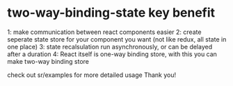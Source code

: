 # two-way-binding-state key benefit
1: make communication between react components easier
2: create seperate state store for your component you want (not like redux, all state in one place)
3: state recalsulation run asynchronously, or can be delayed after a duration
4: React itself is one-way binding store, with this you can make two-way binding store

check out sr/examples for more detailed usage
Thank you!
